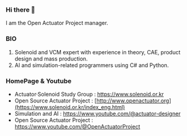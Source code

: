 ### Hi there 👋
I am the Open Actuator Project manager. 

### BIO
1. Solenoid and VCM expert with experience in theory, CAE, product design and mass production.
2. AI and simulation-related programmers using C# and Python.

### HomePage & Youtube
- Actuator·Solenoid Study Group : https://www.solenoid.or.kr
- Open Source Actuator Project : [http://www.openactuator.org](https://www.solenoid.or.kr/index_eng.html)
- Simulation and AI  : https://www.youtube.com/@actuator-designer
- Open Source Actuator Project : https://www.youtube.com/@OpenActuatorProject

<!--
**OpenActuator/OpenActuator** is a ✨ _special_ ✨ repository because its `README.md` (this file) appears on your GitHub profile.

Here are some ideas to get you started:

- 🔭 I’m currently working on ...
- 🌱 I’m currently learning ...
- 👯 I’m looking to collaborate on ...
- 🤔 I’m looking for help with ...
- 💬 Ask me about ...
- 📫 How to reach me: ...
- 😄 Pronouns: ...
- ⚡ Fun fact: ...
-->
